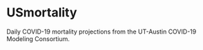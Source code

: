 # USmortality
Daily COVID-19 mortality projections from the UT-Austin COVID-19 Modeling Consortium.
